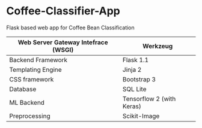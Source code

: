 # Coffee-Classifier-App
Flask based web app for Coffee Bean Classification


| Web Server Gateway Intefrace (WSGI) | Werkzeug                  |
|-------------------------------------|---------------------------|
| Backend Framework                   | Flask 1.1                 |
| Templating Engine                   | Jinja 2                   |
| CSS framework                       | Bootstrap 3               |
| Database                            | SQL Lite                  |
| ML Backend                          | Tensorflow 2 (with Keras) |
| Preprocessing                       | Scikit-Image              |
